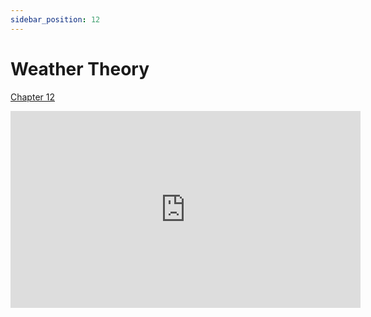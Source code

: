 ```yaml
---
sidebar_position: 12
---
```


# Weather Theory

[Chapter 12](https://www.faa.gov/sites/faa.gov/files/14_phak_ch12.pdf)

<iframe width="560" height="315" src="https://www.youtube-nocookie.com/embed/nW1OG4R4_F0?si=sE_CtfqMdNTPtgjJ" title="YouTube video player" frameBorder="0" allow="accelerometer; clipboard-write; encrypted-media; picture-in-picture; web-share; fullscreen" referrerPolicy="strict-origin-when-cross-origin" allowFullScreen></iframe>